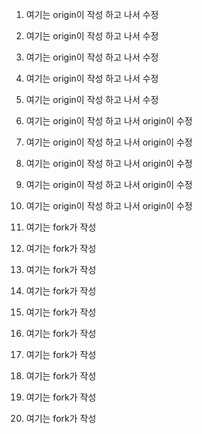 1. 여기는 origin이 작성 하고 나서 수정
2. 여기는 origin이 작성 하고 나서 수정
3. 여기는 origin이 작성 하고 나서 수정
4. 여기는 origin이 작성 하고 나서 수정
5. 여기는 origin이 작성 하고 나서 수정
6. 여기는 origin이 작성 하고 나서 origin이 수정
7. 여기는 origin이 작성 하고 나서 origin이 수정
8. 여기는 origin이 작성 하고 나서 origin이 수정
9. 여기는 origin이 작성 하고 나서 origin이 수정
10. 여기는 origin이 작성 하고 나서 origin이 수정

1. 여기는 fork가 작성
2. 여기는 fork가 작성
3. 여기는 fork가 작성
4. 여기는 fork가 작성
5. 여기는 fork가 작성
6. 여기는 fork가 작성
7. 여기는 fork가 작성
8. 여기는 fork가 작성
9. 여기는 fork가 작성
10. 여기는 fork가 작성
